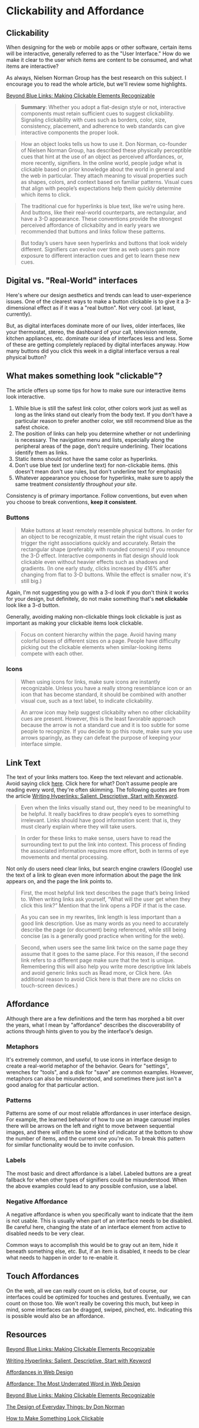 # Clickability and Affordance

## Clickability

When designing for the web or mobile apps or other software, certain items will be interactive, generally referred to as the "User Interface." How do we make it clear to the user which items are content to be consumed, and what items are interactive?

As always, Nielsen Norman Group has the best research on this subject. I encourage you to read the whole article, but we'll review some highlights.

[Beyond Blue Links: Making Clickable Elements Recognizable](https://www.nngroup.com/articles/clickable-elements/)

> **Summary**: Whether you adopt a flat-design style or not, interactive components must retain sufficient cues to suggest clickability. Signaling clickability with cues such as borders, color, size, consistency, placement, and adherence to web standards can give interactive components the proper look.

> How an object looks tells us how to use it. Don Norman, co-founder of Nielsen Norman Group, has described these physically perceptible cues that hint at the use of an object as perceived affordances, or, more recently, signifiers. In the online world, people judge what is clickable based on prior knowledge about the world in general and the web in particular. They attach meaning to visual properties such as shapes, colors, and context based on familiar patterns. Visual cues that align with people’s expectations help them quickly determine which items to click.

> The traditional cue for hyperlinks is blue text, like we’re using here. And buttons, like their real-world counterparts, are rectangular, and have a 3-D appearance. These conventions provide the strongest perceived affordance of clickabilty and in early years we recommended that buttons and links follow these patterns.

> But today’s users have seen hyperlinks and buttons that look widely different. Signifiers can evolve over time as web users gain more exposure to different interaction cues and get to learn these new cues.

## Digital vs. "Real-World" interfaces

Here's where our design aesthetics and trends can lead to user-experience issues. One of the clearest ways to make a button clickable is to give it a 3-dimensional effect as if it was a "real button". Not very cool. (at least, currently).

But, as digital interfaces dominate more of our lives, older interfaces, like your thermostat, stereo, the dashboard of your call, television remote, kitchen appliances, etc. dominate our idea of interfaces less and less. Some of these are getting completely replaced by digital interfaces anyway. How many buttons did you click this week in a digital interface versus a real physical button? 

## What makes something look "clickable"?

The article offers up some tips for how to make sure our interactive items look interactive.

1. While blue is still the safest link color, other colors work just as well as long as the links stand out clearly from the body text. If you don’t have a particular reason to prefer another color, we still recommend blue as the safest choice.
2. The position of links can help you determine whether or not underlining is necessary. The navigation menu and lists, especially along the peripheral areas of the page, don’t require underlining. Their locations identify them as links.
3. Static items should not have the same color as hyperlinks.
4. Don’t use blue text (or underline text) for non-clickable items. (this doesn't mean don't use rules, but don't underline text for emphasis)
5. Whatever appearance you choose for hyperlinks, make sure to apply the same treatment _consistently throughout your site_.

Consistency is of primary importance. Follow conventions, but even when you choose to break conventions, **keep it consistent**. 

### Buttons

> Make buttons at least remotely resemble physical buttons. In order for an object to be recognizable, it must retain the right visual cues to trigger the right associations quickly and accurately. Retain the rectangular shape (preferably with rounded corners) if you renounce the 3-D effect. Interactive components in flat design should look clickable even without heavier effects such as shadows and gradients. (In one early study, clicks increased by 416% after changing from flat to 3-D buttons. While the effect is smaller now, it's still big.)

Again, I'm not suggesting you go with a 3-d look if you don't think it works for your design, but definitely, do not make something that's **not clickable** look like a 3-d button.

Generally, avoiding making non-clickable things look clickable is just as important as making your clickable items look clickable.

> Focus on content hierarchy within the page. Avoid having many colorful boxes of different sizes on a page. People have difficulty picking out the clickable elements when similar-looking items compete with each other.

### Icons

> When using icons for links, make sure icons are instantly recognizable. Unless you have a really strong resemblance icon or an icon that has become standard, it should be combined with another visual cue, such as a text label, to indicate clickability.

> An arrow icon may help suggest clickabilty when no other clickability cues are present. However, this is the least favorable approach because the arrow is not a standard cue and it is too subtle for some people to recognize. If you decide to go this route, make sure you use arrows sparingly, as they can defeat the purpose of keeping your interface simple.

## Link Text

The text of your links matters too. Keep the text relevant and actionable. Avoid saying click <a href="#">here</a>. Click here for what? Don't assume people are reading every word, they're often skimming. The following quotes are from the article [Writing Hyperlinks: Salient, Descriptive, Start with Keyword](https://www.nngroup.com/articles/writing-links/).

> Even when the links visually stand out, they need to be meaningful to be helpful. It really backfires to draw people’s eyes to something irrelevant. Links should have good information scent: that is, they must clearly explain where they will take users.

> In order for these links to make sense, users have to read the surrounding text to put the link into context. This process of finding the associated information requires more effort, both in terms of eye movements and mental processing.

Not only do users need clear links, but search engine crawlers (Google) use the text of a link to glean even more information about the page the link appears on, and the page the link points to. 

> First, the most helpful link text describes the page that’s being linked to. When writing links ask yourself, “What will the user get when they click this link?” Mention that the link opens a PDF if that is the case.

> As you can see in my rewrites, link length is less important than a good link description. Use as many words as you need to accurately describe the page (or document) being referenced, while still being concise (as is a generally good practice when writing for the web).

> Second, when users see the same link twice on the same page they assume that it goes to the same place. For this reason, if the second link refers to a different page make sure that the text is unique. Remembering this will also help you write more descriptive link labels and avoid generic links such as Read more, or Click here. (An additional reason to avoid Click here is that there are no clicks on touch-screen devices.)

## Affordance

Although there are a few definitions and the term has morphed a bit over the years, what I mean by "affordance" describes the discoverability of actions through hints given to you by the interface's design.

<!-- ## Signifiers

Don Norman, the author of "The Design of Everyday Things", prefers the term _Signifiers_. In various ways, characteristics of an object suggest to the individual what actions are possible. Signifiers are the “perceivable parts of an affordance”. Again using the door knob example, its roundness signifies that it affords twisting.  -->

### Metaphors

It's extremely common, and useful, to use icons in interface design to create a real-world metaphor of the behavior. Gears for "settings", wrenches for "tools", and a disk for "save" are common examples. However, metaphors can also be misunderstood, and sometimes there just isn't a good analog for that particular action.

### Patterns

Patterns are some of our most reliable affordances in user interface design. For example, the learned behavior of how to use an image carousel implies there will be arrows on the left and right to move between sequential images, and there will often be some kind of indicator at the bottom to show the number of items, and the current one you're on. To break this pattern for similar functionality would be to invite confusion.

### Labels

The most basic and direct affordance is a label. Labeled buttons are a great fallback for when other types of signifiers could be misunderstood. When the above examples could lead to any possible confusion, use a label. 

### Negative Affordance

A negative affordance is when you specifically want to indicate that the item is not usable. This is usually when part of an interface needs to be disabled. Be careful here, changing the state of an interface element from active to disabled needs to be very clear. 

Common ways to accomplish this would be to gray out an item, hide it beneath something else, etc. But, if an item is disabled, it needs to be clear what needs to happen in order to re-enable it.

## Touch Affordances

On the web, all we can really count on is clicks, but of course, our interfaces could be optimized for touches and gestures. Eventually, we can count on those too. We won't really be covering this much, but keep in mind, some interfaces can be dragged, swiped, pinched, etc. Indicating this is possible would also be an affordance. 

## Resources

[Beyond Blue Links: Making Clickable Elements Recognizable](https://www.nngroup.com/articles/clickable-elements/)

[Writing Hyperlinks: Salient, Descriptive, Start with Keyword](https://www.nngroup.com/articles/writing-links/)

[Affordances in Web Design](https://blog.teamtreehouse.com/affordances-web-design)

[Affordance: The Most Underrated Word in Web Design](https://www.smashingmagazine.com/2014/06/affordance-most-underrated-word-in-web-design/)

[Beyond Blue Links: Making Clickable Elements Recognizable](https://www.nngroup.com/articles/clickable-elements/)

[The Design of Everyday Things: by Don Norman](https://www.amazon.com/gp/product/0465050654/)

[How to Make Something Look Clickable](http://thehipperelement.com/post/152994809915/how-to-make-something-look-clickable)
